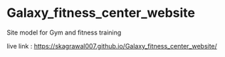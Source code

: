 # Galaxy_fitness_center_website
Site model for Gym and fitness training

live link : https://skagrawal007.github.io/Galaxy_fitness_center_website/
